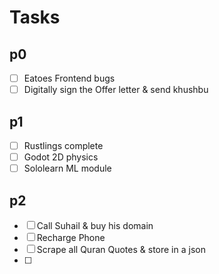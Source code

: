 # Tasks

## p0
- [ ] Eatoes Frontend bugs
- [ ] Digitally sign the Offer letter & send khushbu

## p1
- [ ] Rustlings complete
- [ ] Godot 2D physics
- [ ] Sololearn ML module

## p2
- [ ] Call Suhail & buy his domain
- [ ] Recharge Phone
- [ ] Scrape all Quran Quotes & store in a json
- [ ] 